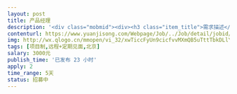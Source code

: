 ```yaml
---                
layout: post       
title: 产品经理           
description: '<div class="mobmid"><div><h3 class="item_title">需求描述</h3><p>需要依据产品方案文档中描述的平台定位、特点以及内容，设计一版应用于触摸屏设备（竖）上的应用，满足大屏展示视觉体验、党建信息快捷查询浏览等核心需求……具体需要提供PRD、流程图、原型（非高保真）等文档。具体需求需面谈。<br/> <br/>只要你的交互设计好，薪资、工时以及工作方式都可谈。</p></div><!--info end--></div>'     
contenturl: https://www.yuanjisong.com/Webpage/Job/../Job/detail/jobid/101511      
img: http://wx.qlogo.cn/mmopen/vi_32/xwTiccFyUn9cicfvvMXmQB5uTttTbkDLlYib02etYYxnf33ec3xf7PTm0TKLyXNA5wJAib9SSvqcd9IywqibUbCKVHg/0             
tags: [项目制,远程+定期见面,北京]            
salary: 3000元          
publish_time: '已发布 23 小时'         
apply: 2                   
time_range: 5天              
status: 招募中                  
---                 
```

